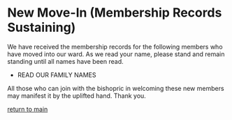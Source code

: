 # New Move-In (Membership Records Sustaining)
We have received the membership records for the following members who have moved into our ward. As we read your name, please stand and remain standing until all names have been read.

+ READ OUR FAMILY NAMES

All those who can join with the bishopric in welcoming these new members may manifest it by the uplifted hand. Thank you.

[return to main](https://github.com/fataha801/wording/blob/main/README.md)
